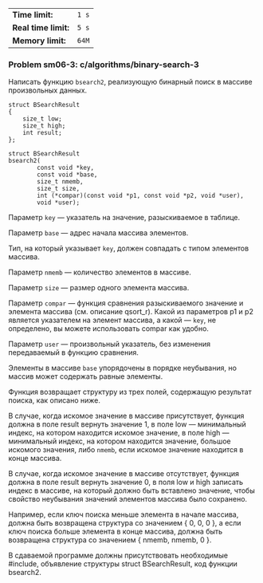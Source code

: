 |                      |       |
|----------------------|-------|
| **Time limit:**      | `1 s` |
| **Real time limit:** | `5 s` |
| **Memory limit:**    | `64M` |


### Problem sm06-3: c/algorithms/binary-search-3

Написать функцию `bsearch2`, реализующую бинарный поиск в массиве произвольных данных.

    
    
    struct BSearchResult
    {
        size_t low;
        size_t high;
        int result;
    };
    
    struct BSearchResult
    bsearch2(
            const void *key,
            const void *base,
            size_t nmemb,
            size_t size,
            int (*compar)(const void *p1, const void *p2, void *user),
            void *user);

Параметр `key` — указатель на значение, разыскиваемое в таблице.

Параметр `base` — адрес начала массива элементов.

Тип, на который указывает `key`, должен совпадать с типом элементов массива.

Параметр `nmemb` — количество элементов в массиве.

Параметр `size` — размер одного элемента массива.

Параметр `compar` — функция сравнения разыскиваемого значение и элемента массива (см. описание
qsort_r). Какой из параметров p1 и p2 является указателем на элемент массива, а какой — `key`, не
определено, вы можете использовать compar как удобно.

Параметр `user` — произвольный указатель, без изменения передаваемый в функцию сравнения.

Элементы в массиве `base` упорядочены в порядке неубывания, но массив может содержать равные
элементы.

Функция возвращает структуру из трех полей, содержащую результат поиска, как описано ниже.

В случае, когда искомое значение в массиве присутствует, функция должна в поле result вернуть
значение 1, в поле low — минимальный индекс, на котором находится искомое значение, в поле high —
минимальный индекс, на котором находится значение, большое искомого значения, либо `nmemb`, если
искомое значение находится в конце массива.

В случае, когда искомое значение в массиве отсутствует, функция должна в поле result вернуть
значение 0, в поля low и high записать индекс в массиве, на который должно быть вставлено значение,
чтобы свойство неубывания значений элементов массива было сохранено.

Например, если ключ поиска меньше элемента в начале массива, должна быть возвращена структура со
значением { 0, 0, 0 }, а если ключ поиска больше элемента в конце массива, должна быть возвращена
структура со значением { nmemb, nmemb, 0 }.

В сдаваемой программе должны присутствовать необходимые #include, объявление структуры struct
BSearchResult, код функции bsearch2.

